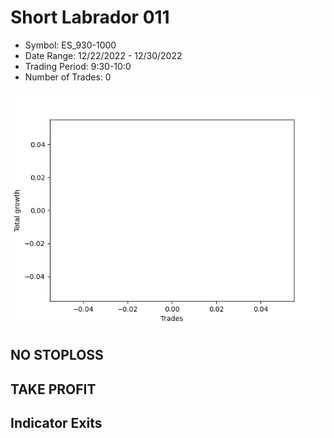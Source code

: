 # Short Labrador 011 
- Symbol: ES_930-1000
- Date Range: 12/22/2022 - 12/30/2022
- Trading Period: 9:30-10:0
- Number of Trades: 0

![Plot](ShortLabrador011ES_930-1000.png)
## NO STOPLOSS














## TAKE PROFIT











## Indicator Exits

